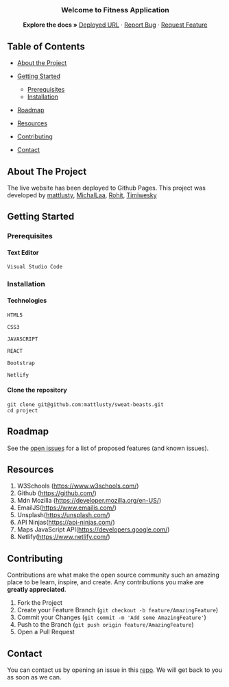 <br />

  <h3 align="center">Welcome to Fitness Application</h3>

  <p align="center">
    <strong>Explore the docs »</strong>
    <a href="" target="_blank">Deployed URL</a>
    ·
    <a href="https://github.com/mattlusty/sweat-beasts/issues">Report Bug</a>
    ·
    <a href="https://github.com/mattlusty/sweat-beasts/issues">Request Feature</a>
  </p>
</p>

<!-- TABLE OF CONTENTS -->

## Table of Contents

- [About the Project](#about-the-project)

- [Getting Started](#getting-started)

  - [Prerequisites](#prerequisites)
  - [Installation](#installation)

- [Roadmap](#roadmap)
- [Resources](#resources)
- [Contributing](#contributing)
- [Contact](#contact)

## About The Project

The live website has been deployed to
Github Pages. This project was developed by
[mattlusty](https://github.com/mattlusty), [MichalLaa](https://github.com/MichalLaa), [Rohit](https://github.com/rshaarma),
[Timiwesky](https://github.com/Timiwesky)

## Getting Started

### Prerequisites

#### Text Editor

```shell
Visual Studio Code
```

### Installation

#### Technologies

```shell
HTML5
```

```shell
CSS3
```

```shell
JAVASCRIPT
```

```shell
REACT
```

```shell
Bootstrap
```

```shell
Netlify
```

#### Clone the repository

```shell
git clone git@github.com:mattlusty/sweat-beasts.git
cd project
```

<!-- ROADMAP -->

## Roadmap

See the [open issues](https://github.com/mattlusty/sweat-beasts/issues) for a list of proposed features (and known issues).

## Resources

1. W3Schools (https://www.w3schools.com/)
2. Github (https://github.com/)
3. Mdn Mozilla (https://developer.mozilla.org/en-US/)
4. EmailJS(https://www.emailjs.com/)
5. Unsplash(https://unsplash.com/)
6. API Ninjas(https://api-ninjas.com/)
7. Maps JavaScript API(https://developers.google.com/)
8. Netlify(https://www.netlify.com/)

<!-- CONTRIBUTING -->

## Contributing

Contributions are what make the open source community such an amazing place to be learn, inspire, and create. Any contributions you make are **greatly appreciated**.

1. Fork the Project
2. Create your Feature Branch (`git checkout -b feature/AmazingFeature`)
3. Commit your Changes (`git commit -m 'Add some AmazingFeature'`)
4. Push to the Branch (`git push origin feature/AmazingFeature`)
5. Open a Pull Request

## Contact

You can contact us by opening an issue in this [repo](https://github.com/mattlusty/sweat-beasts/issues). We will get back to you as soon as we can.

